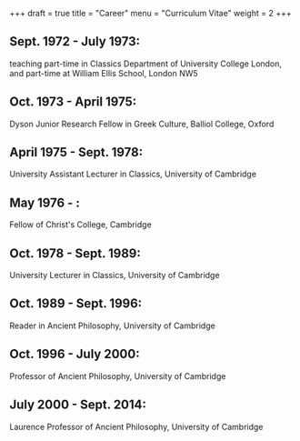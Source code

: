 +++
draft = true
title = "Career"
menu = "Curriculum Vitae"
weight = 2
+++

## Sept. 1972 - July 1973:
teaching part-time in Classics Department of University College London, and part-time at William Ellis School, London NW5

## Oct. 1973 - April 1975:
Dyson Junior Research Fellow in Greek Culture, Balliol College, Oxford

## April 1975 - Sept. 1978:
University Assistant Lecturer in Classics, University of Cambridge

## May 1976 - :
Fellow of Christ's College, Cambridge

## Oct. 1978 - Sept. 1989:
University Lecturer in Classics, University of Cambridge

## Oct. 1989 - Sept. 1996:
Reader in Ancient Philosophy, University of Cambridge

## Oct. 1996 - July 2000:
Professor of Ancient Philosophy, University of Cambridge

## July 2000 - Sept. 2014:
Laurence Professor of Ancient Philosophy, University of Cambridge